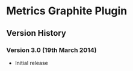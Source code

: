 # Metrics Graphite Plugin 

## Version History

### Version 3.0 (19th March 2014) 

-   Initial release  
